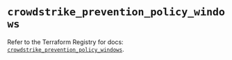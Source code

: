 # `crowdstrike_prevention_policy_windows`

Refer to the Terraform Registry for docs: [`crowdstrike_prevention_policy_windows`](https://registry.terraform.io/providers/crowdstrike/crowdstrike/0.0.39/docs/resources/prevention_policy_windows).
